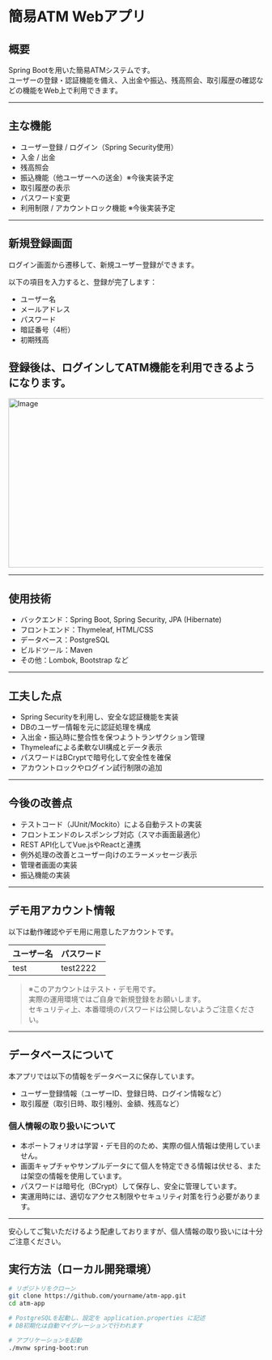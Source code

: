 # 簡易ATM Webアプリ

## 概要
Spring Bootを用いた簡易ATMシステムです。  
ユーザーの登録・認証機能を備え、入出金や振込、残高照会、取引履歴の確認などの機能をWeb上で利用できます。

---

## 主な機能
- ユーザー登録 / ログイン（Spring Security使用）
- 入金 / 出金
- 残高照会
- 振込機能（他ユーザーへの送金）※今後実装予定
- 取引履歴の表示
- パスワード変更
- 利用制限 / アカウントロック機能 ※今後実装予定

---

## 新規登録画面

ログイン画面から遷移して、新規ユーザー登録ができます。

以下の項目を入力すると、登録が完了します：

- ユーザー名
- メールアドレス
- パスワード
- 暗証番号（4桁）
- 初期残高

登録後は、ログインしてATM機能を利用できるようになります。
---

<img width="674" height="334" alt="Image" src="https://github.com/user-attachments/assets/73de34c6-a00a-49b1-9e6f-6b46542cbbb2" />



---
## 使用技術
- バックエンド：Spring Boot, Spring Security, JPA (Hibernate)
- フロントエンド：Thymeleaf, HTML/CSS
- データベース：PostgreSQL
- ビルドツール：Maven
- その他：Lombok, Bootstrap など

---

## 工夫した点
- Spring Securityを利用し、安全な認証機能を実装
- DBのユーザー情報を元に認証処理を構成
- 入出金・振込時に整合性を保つようトランザクション管理
- Thymeleafによる柔軟なUI構成とデータ表示
- パスワードはBCryptで暗号化して安全性を確保
- アカウントロックやログイン試行制限の追加

---

## 今後の改善点
- テストコード（JUnit/Mockito）による自動テストの実装
- フロントエンドのレスポンシブ対応（スマホ画面最適化）
- REST API化してVue.jsやReactと連携
- 例外処理の改善とユーザー向けのエラーメッセージ表示
- 管理者画面の実装
- 振込機能の実装　

---

## デモ用アカウント情報

以下は動作確認やデモ用に用意したアカウントです。

| ユーザー名 | パスワード     |
| ---------- | ------------- |
| test    | test2222   |

> ※このアカウントはテスト・デモ用です。  
> 実際の運用環境ではご自身で新規登録をお願いします。  
> セキュリティ上、本番環境のパスワードは公開しないようご注意ください。
---

## データベースについて

本アプリでは以下の情報をデータベースに保存しています。

- ユーザー登録情報（ユーザーID、登録日時、ログイン情報など）
- 取引履歴（取引日時、取引種別、金額、残高など）

### 個人情報の取り扱いについて

- 本ポートフォリオは学習・デモ目的のため、実際の個人情報は使用していません。  
- 画面キャプチャやサンプルデータにて個人を特定できる情報は伏せる、または架空の情報を使用しています。  
- パスワードは暗号化（BCrypt）して保存し、安全に管理しています。  
- 実運用時には、適切なアクセス制限やセキュリティ対策を行う必要があります。

---

安心してご覧いただけるよう配慮しておりますが、個人情報の取り扱いには十分ご注意ください。

## 実行方法（ローカル開発環境）

```bash
# リポジトリをクローン
git clone https://github.com/yourname/atm-app.git
cd atm-app

# PostgreSQLを起動し、設定を application.properties に記述
# DB初期化は自動マイグレーションで行われます

# アプリケーションを起動
./mvnw spring-boot:run
